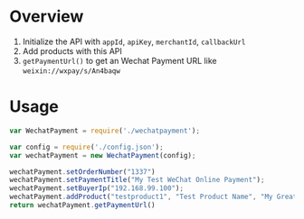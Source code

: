 # Overview
1. Initialize the API with `appId`, `apiKey`, `merchantId`, `callbackUrl`
2. Add products with this API
3. `getPaymentUrl()` to get an Wechat Payment URL like `weixin://wxpay/s/An4baqw`


# Usage
```javascript
var WechatPayment = require('./wechatpayment');

var config = require('./config.json');
var wechatPayment = new WechatPayment(config);

wechatPayment.setOrderNumber("1337")
wechatPayment.setPaymentTitle("My Test WeChat Online Payment");
wechatPayment.setBuyerIp("192.168.99.100");
wechatPayment.addProduct("testproduct1", "Test Product Name", "My Great product", 1, 999)
return wechatPayment.getPaymentUrl()
```
